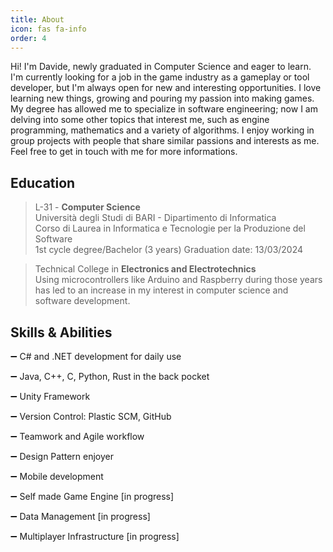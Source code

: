 ```yaml
---
title: About
icon: fas fa-info
order: 4
---
```


Hi! I'm Davide, newly graduated in Computer Science and eager to learn.  
I'm currently looking for a job in the game industry as a gameplay or tool developer, 
but I'm always open for new and interesting opportunities. 
I love learning new things, growing and pouring my passion into making games.
My degree has allowed me to specialize in software engineering; 
now I am delving into some other topics that interest me, such as engine programming, mathematics and a variety of algorithms.
I enjoy working in group projects with people that share similar passions and interests as me. 
Feel free to get in touch with me for more informations. 

## Education

> L-31 - **Computer Science**  
Università degli Studi di BARI - Dipartimento di Informatica  
Corso di Laurea in Informatica e Tecnologie per la Produzione del Software  
1st cycle degree/Bachelor (3 years) Graduation date: 13/03/2024  

> Technical College in **Electronics and Electrotechnics**  
Using microcontrollers like Arduino and Raspberry during those years has led to
an increase in my interest in computer science and software development.

## Skills & Abilities

➖ C# and .NET development for daily use

➖ Java, C++, C, Python, Rust in the back pocket

➖ Unity Framework

➖ Version Control: Plastic SCM, GitHub

➖ Teamwork and Agile workflow

➖ Design Pattern enjoyer

➖ Mobile development

➖ Self made Game Engine [in progress]

➖ Data Management [in progress]

➖ Multiplayer Infrastructure [in progress]
